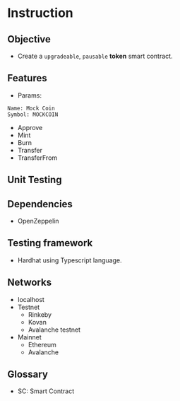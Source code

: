 # Instruction

## Objective
* Create a `upgradeable`, `pausable` __token__ smart contract.

## Features
* Params:
```
Name: Mock Coin
Symbol: MOCKCOIN
```
* Approve
* Mint
* Burn
* Transfer
* TransferFrom

## Unit Testing

## Dependencies
* OpenZeppelin

## Testing framework
* Hardhat using Typescript language.

## Networks
* localhost
* Testnet
	- Rinkeby
	- Kovan
	- Avalanche testnet
* Mainnet
	- Ethereum
	- Avalanche


## Glossary
* SC: Smart Contract